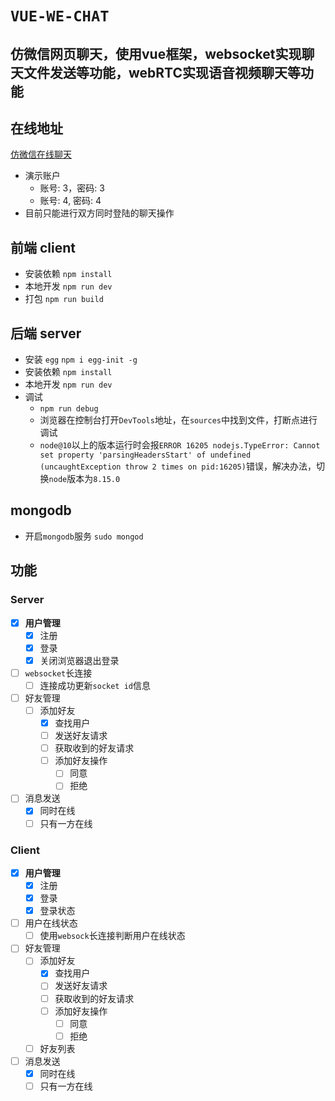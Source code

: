 # `VUE-WE-CHAT`
## 仿微信网页聊天，使用vue框架，websocket实现聊天文件发送等功能，webRTC实现语音视频聊天等功能

## 在线地址
[仿微信在线聊天](http://enable.dpdaidai.top/#/index)
- 演示账户
    - 账号: 3，密码: 3
    - 账号: 4, 密码: 4
- 目前只能进行双方同时登陆的聊天操作

## 前端 client
- 安装依赖 `npm install`
- 本地开发 `npm run dev`
- 打包 `npm run build`

## 后端 server
- 安装 `egg` `npm i egg-init -g`
- 安装依赖 `npm install`
- 本地开发 `npm run dev`
- 调试 
  - `npm run debug`
  - 浏览器在控制台打开`DevTools`地址，在`sources`中找到文件，打断点进行调试
  - `node@10`以上的版本运行时会报`ERROR 16205 nodejs.TypeError: Cannot set property 'parsingHeadersStart' of undefined (uncaughtException throw 2 times on pid:16205)`错误，解决办法，切换`node`版本为`8.15.0`

## mongodb
- 开启`mongodb`服务 `sudo mongod`

## 功能

### Server
- [x] **用户管理**
    - [x] 注册
    - [x] 登录
    - [x] 关闭浏览器退出登录
- [ ] `websocket`长连接
    - [ ] 连接成功更新`socket id`信息
- [ ] 好友管理
    - [ ] 添加好友
      - [x] 查找用户
      - [ ] 发送好友请求
      - [ ] 获取收到的好友请求
      - [ ] 添加好友操作
        - [ ] 同意
        - [ ] 拒绝
- [ ] 消息发送
    - [x] 同时在线
    - [ ] 只有一方在线
### Client

- [x] **用户管理**
  - [x] 注册
  - [x] 登录
  - [x] 登录状态
- [ ] 用户在线状态
  - [ ] 使用`websock`长连接判断用户在线状态
- [ ] 好友管理
  - [ ] 添加好友
    - [x] 查找用户
    - [ ] 发送好友请求
    - [ ] 获取收到的好友请求
    - [ ] 添加好友操作
      - [ ] 同意
      - [ ] 拒绝
  - [ ] 好友列表
- [ ] 消息发送
    - [x] 同时在线
    - [ ] 只有一方在线
